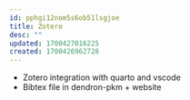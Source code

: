 ```yaml
---
id: pphgi12nom5s6ob51lsgjoe
title: Zotero
desc: ""
updated: 1700427016225
created: 1700426962728
---
```


- Zotero integration with quarto and vscode
- Bibtex file in dendron-pkm + website
